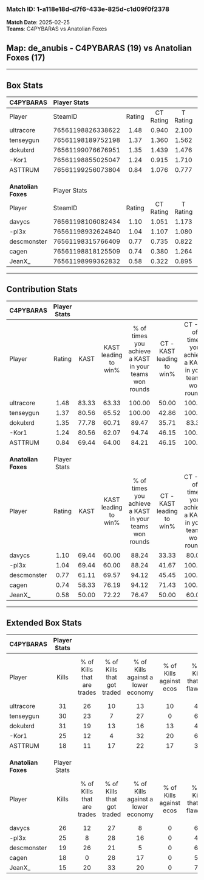 ### Match ID: 1-a118e18d-d7f6-433e-825d-c1d09f0f2378  
**Match Date**: 2025-02-25  
**Teams**: C4PYBARAS vs Anatolian Foxes  

## **Map**: de_anubis - C4PYBARAS (19) vs Anatolian Foxes (17)  
---  

## Box Stats  

| **C4PYBARAS**       | Player Stats      |        |           |          |       |      |       |         |        |      |     |
| :- | :- | :-: | :-: | :-: | :-: | :-: | :-: | :-: | :-: | :-: | :-: |
| Player              | SteamID           | Rating | CT Rating | T Rating | KAST  | ADR  | Kills | Assists | Deaths | K/D  | HS% |
| uItracore           | 76561198826338622 |  1.48  |   0.940   |  2.100   | 83.33 | 90.1 |  31   |    9    |   17   | 1.82 | 54  |
| tenseygun           | 76561198189752198 |  1.37  |   1.360   |  1.562   | 80.56 | 85.2 |  30   |    9    |   20   | 1.50 | 33  |
| dokulxrd            | 76561199076676951 |  1.35  |   1.439   |  1.476   | 77.78 | 96.9 |  31   |    9    |   24   | 1.29 | 54  |
| -Kor1               | 76561198855025047 |  1.24  |   0.915   |  1.710   | 80.56 | 76.9 |  25   |    3    |   18   | 1.39 | 52  |
| ASTTRUM             | 76561199256073804 |  0.84  |   1.076   |  0.777   | 69.44 | 54.1 |  18   |    7    |   24   | 0.75 | 50  |
|                     |                   |        |           |          |       |      |       |         |        |      |     |
|                     |                   |        |           |          |       |      |       |         |        |      |     |
|                     |                   |        |           |          |       |      |       |         |        |      |     |
| **Anatolian Foxes** | Player Stats      |        |           |          |       |      |       |         |        |      |     |
| Player              | SteamID           | Rating | CT Rating | T Rating | KAST  | ADR  | Kills | Assists | Deaths | K/D  | HS% |
| davycs              | 76561198106082434 |  1.10  |   1.051   |  1.173   | 69.44 | 91.8 |  26   |    9    |   28   | 0.93 | 57  |
| -pl3x               | 76561198932624840 |  1.04  |   1.107   |  1.080   | 69.44 | 77.9 |  25   |    4    |   26   | 0.96 | 68  |
| descmonster         | 76561198315766409 |  0.77  |   0.735   |  0.822   | 61.11 | 52.3 |  19   |    4    |   25   | 0.76 | 10  |
| cagen               | 76561198818125509 |  0.74  |   0.380   |  1.264   | 58.33 | 66.0 |  18   |    5    |   27   | 0.67 | 50  |
| JeanX_              | 76561198999362832 |  0.58  |   0.322   |  0.895   | 50.00 | 64.2 |  15   |    6    |   29   | 0.52 | 86  |
---  

## Contribution Stats  

| **C4PYBARAS**       | Player Stats |       |                      |                                                        |                           |                                                             |                          |                                                            |
| :- | :-: | :-: | :-: | :-: | :-: | :-: | :-: | :-: |
| Player              |    Rating    | KAST  | KAST leading to win% | % of times you achieve a KAST in your teams won rounds | CT - KAST leading to win% | CT - % of times you achieve a KAST in your teams won rounds | T - KAST leading to win% | T - % of times you achieve a KAST in your teams won rounds |
| uItracore           |     1.48     | 83.33 |        63.33         |                         100.00                         |           50.00           |                           100.00                            |          72.22           |                           100.00                           |
| tenseygun           |     1.37     | 80.56 |        65.52         |                         100.00                         |           42.86           |                           100.00                            |          86.67           |                           100.00                           |
| dokulxrd            |     1.35     | 77.78 |        60.71         |                         89.47                          |           35.71           |                            83.33                            |          85.71           |                           92.31                            |
| -Kor1               |     1.24     | 80.56 |        62.07         |                         94.74                          |           46.15           |                           100.00                            |          75.00           |                           92.31                            |
| ASTTRUM             |     0.84     | 69.44 |        64.00         |                         84.21                          |           46.15           |                           100.00                            |          83.33           |                           76.92                            |
|                     |              |       |                      |                                                        |                           |                                                             |                          |                                                            |
|                     |              |       |                      |                                                        |                           |                                                             |                          |                                                            |
|                     |              |       |                      |                                                        |                           |                                                             |                          |                                                            |
| **Anatolian Foxes** | Player Stats |       |                      |                                                        |                           |                                                             |                          |                                                            |
| Player              |    Rating    | KAST  | KAST leading to win% | % of times you achieve a KAST in your teams won rounds | CT - KAST leading to win% | CT - % of times you achieve a KAST in your teams won rounds | T - KAST leading to win% | T - % of times you achieve a KAST in your teams won rounds |
| davycs              |     1.10     | 69.44 |        60.00         |                         88.24                          |           33.33           |                            80.00                            |          84.62           |                           91.67                            |
| -pl3x               |     1.04     | 69.44 |        60.00         |                         88.24                          |           41.67           |                           100.00                            |          76.92           |                           83.33                            |
| descmonster         |     0.77     | 61.11 |        69.57         |                         94.12                          |           45.45           |                           100.00                            |          91.67           |                           91.67                            |
| cagen               |     0.74     | 58.33 |        76.19         |                         94.12                          |           71.43           |                           100.00                            |          78.57           |                           91.67                            |
| JeanX_              |     0.58     | 50.00 |        72.22         |                         76.47                          |           50.00           |                            60.00                            |          83.33           |                           83.33                            |
---  

## Extended Box Stats  

| **C4PYBARAS**       | Player Stats |                            |                            |                                    |                         |                              |                                 |        |                             |                                     |                          |                               |                            |
| :- | :-: | :-: | :-: | :-: | :-: | :-: | :-: | :-: | :-: | :-: | :-: | :-: | :-: |
| Player              |    Kills     | % of Kills that are trades | % of Kills that got traded | % of Kills against a lower economy | % of Kills against ecos | % of Kills that are flawless | % of Kills that are close duels | Deaths | % of Deaths that get traded | % of Deaths against a lower economy | % of Deaths against ecos | % of Deaths that are flawless | % of Deaths that are close |
| uItracore           |      31      |             26             |             10             |                 13                 |           10            |              48              |               16                |   17   |             18              |                 12                  |            0             |              53               |             0              |
| tenseygun           |      30      |             23             |             7              |                 27                 |            0            |              67              |                7                |   20   |             30              |                  5                  |            0             |              70               |             0              |
| dokulxrd            |      31      |             19             |             13             |                 16                 |           13            |              45              |               13                |   24   |             29              |                 13                  |            4             |              33               |             17             |
| -Kor1               |      25      |             12             |             4              |                 32                 |           20            |              68              |                4                |   18   |             28              |                 11                  |            0             |              72               |             6              |
| ASTTRUM             |      18      |             11             |             17             |                 22                 |           17            |              39              |                6                |   24   |             29              |                 13                  |            0             |              79               |             0              |
|                     |              |                            |                            |                                    |                         |                              |                                 |        |                             |                                     |                          |                               |                            |
|                     |              |                            |                            |                                    |                         |                              |                                 |        |                             |                                     |                          |                               |                            |
|                     |              |                            |                            |                                    |                         |                              |                                 |        |                             |                                     |                          |                               |                            |
| **Anatolian Foxes** | Player Stats |                            |                            |                                    |                         |                              |                                 |        |                             |                                     |                          |                               |                            |
| Player              |    Kills     | % of Kills that are trades | % of Kills that got traded | % of Kills against a lower economy | % of Kills against ecos | % of Kills that are flawless | % of Kills that are close duels | Deaths | % of Deaths that get traded | % of Deaths against a lower economy | % of Deaths against ecos | % of Deaths that are flawless | % of Deaths that are close |
| davycs              |      26      |             12             |             27             |                 8                  |            0            |              65              |                4                |   28   |              7              |                 11                  |            0             |              57               |             14             |
| -pl3x               |      25      |             8              |             28             |                 16                 |            0            |              44              |                4                |   26   |             12              |                  4                  |            0             |              54               |             8              |
| descmonster         |      19      |             26             |             21             |                 5                  |            0            |              68              |                5                |   25   |              0              |                  4                  |            0             |              80               |             0              |
| cagen               |      18      |             0              |             28             |                 17                 |            0            |              56              |                0                |   27   |             19              |                 11                  |            0             |              48               |             11             |
| JeanX_              |      15      |             20             |             33             |                 20                 |            0            |              73              |               13                |   29   |             10              |                 10                  |            0             |              45               |             14             |
